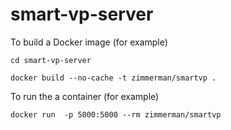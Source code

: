 # smart-vp-server

To build a Docker image (for example)

    cd smart-vp-server
  
    docker build --no-cache -t zimmerman/smartvp .

To run the a container (for example)

    docker run  -p 5000:5000 --rm zimmerman/smartvp
  

